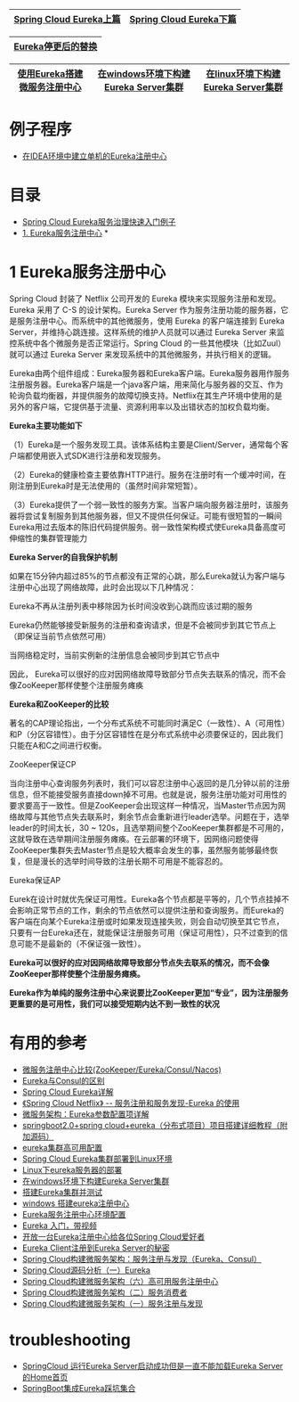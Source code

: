 [Spring Cloud Eureka上篇](https://weread.qq.com/web/reader/71d32370716443e271df020kc51323901dc51ce410c121b)|[Spring Cloud Eureka下篇](https://weread.qq.com/web/reader/71d32370716443e271df020k6f4322302126f4922f45dec)|
---|---|


[Eureka停更后的替换](https://blog.csdn.net/XJ0927/article/details/109405285?utm_medium=distribute.pc_relevant.none-task-blog-OPENSEARCH-6.not_use_machine_learn_pai&depth_1-utm_source=distribute.pc_relevant.none-task-blog-OPENSEARCH-6.not_use_machine_learn_pai)|
---|

[使用Eureka搭建微服务注册中心](https://www.kancloud.cn/mrbird/spring-cloud/1263688)|[在windows环境下构建Eureka Server集群](https://gjiazhi.blog.csdn.net/article/details/103348886?utm_medium=distribute.pc_relevant.none-task-blog-BlogCommendFromBaidu-1.not_use_machine_learn_pai&depth_1-utm_source=distribute.pc_relevant.none-task-blog-BlogCommendFromBaidu-1.not_use_machine_learn_pai)|[在linux环境下构建Eureka Server集群]()|
---|---|---|


# 例子程序


* [在IDEA环境中建立单机的Eureka注册中心](https://github.com/stevenli91748/JAVA-Architecture/blob/master/JAVA%20Framework/Spring%20Cloud/%E5%AE%9E%E9%AA%8C/README.md#设置Eureka注册中心)


# 目录
* [Spring Cloud Eureka服务治理快速入门例子](https://mrbird.cc/Spring-Cloud-Eureka.html)
* [1. Eureka服务注册中心](#1-Eureka服务注册中心)
  *  
# 1 Eureka服务注册中心

Spring Cloud 封装了 Netflix 公司开发的 Eureka 模块来实现服务注册和发现。Eureka 采用了 C-S 的设计架构。Eureka Server 作为服务注册功能的服务器，它是服务注册中心。而系统中的其他微服务，使用 Eureka 的客户端连接到 Eureka Server，并维持心跳连接。这样系统的维护人员就可以通过 Eureka Server 来监控系统中各个微服务是否正常运行。Spring Cloud 的一些其他模块（比如Zuul）就可以通过 Eureka Server 来发现系统中的其他微服务，并执行相关的逻辑。

Eureka由两个组件组成：Eureka服务器和Eureka客户端。Eureka服务器用作服务注册服务器。Eureka客户端是一个java客户端，用来简化与服务器的交互、作为轮询负载均衡器，并提供服务的故障切换支持。Netflix在其生产环境中使用的是另外的客户端，它提供基于流量、资源利用率以及出错状态的加权负载均衡。

**Eureka主要功能如下**

（1）Eureka是一个服务发现工具。该体系结构主要是Client/Server，通常每个客户端都使用嵌入式SDK进行注册和发现服务。

（2）Eureka的健康检查主要依靠HTTP进行。服务在注册时有一个缓冲时间，在刚注册到Eureka时是无法使用的（虽然时间非常短暂）。

（3）Eureka提供了一个弱一致性的服务方案。当客户端向服务器注册时，该服务器将尝试复制服务到其他服务器，但又不提供任何保证。可能有很短暂的一瞬间Eureka用过去版本的陈旧代码提供服务。弱一致性架构模式使Eureka具备高度可伸缩性的集群管理能力


**Eureka Server的自我保护机制**

如果在15分钟内超过85%的节点都没有正常的心跳，那么Eureka就认为客户端与注册中心出现了网络故障，此时会出现以下几种情况：

  Eureka不再从注册列表中移除因为长时间没收到心跳而应该过期的服务
  
  Eureka仍然能够接受新服务的注册和查询请求，但是不会被同步到其它节点上（即保证当前节点依然可用）
  
  当网络稳定时，当前实例新的注册信息会被同步到其它节点中

因此， Eureka可以很好的应对因网络故障导致部分节点失去联系的情况，而不会像ZooKeeper那样使整个注册服务瘫痪

**Eureka和ZooKeeper的比较**

著名的CAP理论指出，一个分布式系统不可能同时满足C（一致性）、A（可用性）和P（分区容错性）。由于分区容错性在是分布式系统中必须要保证的，因此我们只能在A和C之间进行权衡。

ZooKeeper保证CP

当向注册中心查询服务列表时，我们可以容忍注册中心返回的是几分钟以前的注册信息，但不能接受服务直接down掉不可用。也就是说，服务注册功能对可用性的要求要高于一致性。但是ZooKeeper会出现这样一种情况，当Master节点因为网络故障与其他节点失去联系时，剩余节点会重新进行leader选举。问题在于，选举leader的时间太长，30 ~ 120s，且选举期间整个ZooKeeper集群都是不可用的，这就导致在选举期间注册服务瘫痪。在云部署的环境下，因网络问题使得ZooKeeper集群失去Master节点是较大概率会发生的事，虽然服务能够最终恢复，但是漫长的选举时间导致的注册长期不可用是不能容忍的。

Eureka保证AP

Eurek在设计时就优先保证可用性。Eureka各个节点都是平等的，几个节点挂掉不会影响正常节点的工作，剩余的节点依然可以提供注册和查询服务。而Eureka的客户端在向某个Eureka注册或时如果发现连接失败，则会自动切换至其它节点，只要有一台Eureka还在，就能保证注册服务可用（保证可用性），只不过查到的信息可能不是最新的（不保证强一致性）。

**Eureka可以很好的应对因网络故障导致部分节点失去联系的情况，而不会像ZooKeeper那样使整个注册服务瘫痪。**

**Eureka作为单纯的服务注册中心来说要比ZooKeeper更加“专业”，因为注册服务更重要的是可用性，我们可以接受短期内达不到一致性的状况**


# 有用的参考
* [微服务注册中心比较(ZooKeeper/Eureka/Consul/Nacos)](https://www.cnblogs.com/davidgu/p/14526467.html)
* [Eureka与Consul的区别](https://weread.qq.com/web/reader/f6732e8071dbddd6f674178k6f4322302126f4922f45dec)
* [Spring Cloud Eureka详解](https://blog.csdn.net/sunhuiliang85/article/details/76222517)
* [《Spring Cloud Netflix》 -- 服务注册和服务发现-Eureka 的使用](https://zhuanlan.zhihu.com/p/26472547)
* [微服务架构：Eureka参数配置项详解](https://www.cnblogs.com/fangfuhai/p/7070325.html)
* [springboot2.0+spring cloud+eureka（分布式项目）项目搭建详细教程（附加源码）](https://blog.csdn.net/hp_yangpeng/article/details/88803911?utm_medium=distribute.pc_relevant.none-task-blog-BlogCommendFromBaidu-1.not_use_machine_learn_pai&depth_1-utm_source=distribute.pc_relevant.none-task-blog-BlogCommendFromBaidu-1.not_use_machine_learn_pai)
* [eureka集群高可用配置](https://tianyalei.blog.csdn.net/article/details/78184793?utm_medium=distribute.pc_relevant.none-task-blog-BlogCommendFromBaidu-6.not_use_machine_learn_pai&depth_1-utm_source=distribute.pc_relevant.none-task-blog-BlogCommendFromBaidu-6.not_use_machine_learn_pai)
* [Spring Cloud Eureka集群部署到Linux环境](https://www.cnblogs.com/wuxun1997/p/11230848.html)
* [Linux下eureka服务器的部署](https://blog.csdn.net/qq_45012223/article/details/100896025)
* [在windows环境下构建Eureka Server集群](https://blog.csdn.net/weixin_33953249/article/details/92334749?utm_medium=distribute.pc_relevant.none-task-blog-BlogCommendFromBaidu-3.not_use_machine_learn_pai&depth_1-utm_source=distribute.pc_relevant.none-task-blog-BlogCommendFromBaidu-3.not_use_machine_learn_pai)
* [搭建Eureka集群并测试](https://blog.csdn.net/chengqiuming/article/details/81050852?utm_medium=distribute.pc_relevant.none-task-blog-searchFromBaidu-1.not_use_machine_learn_pai&depth_1-utm_source=distribute.pc_relevant.none-task-blog-searchFromBaidu-1.not_use_machine_learn_pai)
* [windows 搭建eureka注册中心](https://gjiazhi.blog.csdn.net/article/details/103348886?utm_medium=distribute.pc_relevant.none-task-blog-BlogCommendFromBaidu-1.not_use_machine_learn_pai&depth_1-utm_source=distribute.pc_relevant.none-task-blog-BlogCommendFromBaidu-1.not_use_machine_learn_pai)
* [Eureka服务注册中心环境配置](https://www.cnblogs.com/crazymakercircle/p/12043538.html)
* [Eureka 入门，带视频](https://www.cnblogs.com/crazymakercircle/p/12043538.html)
* [开放一台Eureka注册中心给各位Spring Cloud爱好者](http://blog.didispace.com/spring-cloud-free-eureka/)
* [Eureka Client注册到Eureka Server的秘密](http://blog.didispace.com/spring-cloud-eureka-register-detail/)
* [Spring Cloud构建微服务架构：服务注册与发现（Eureka、Consul）](http://blog.didispace.com/spring-cloud-starter-dalston-1/)
* [Spring Cloud源码分析（一）Eureka](http://blog.didispace.com/springcloud-sourcecode-eureka/)
* [Spring Cloud构建微服务架构（六）高可用服务注册中心](http://blog.didispace.com/springcloud6/)
* [Spring Cloud构建微服务架构（二）服务消费者](http://blog.didispace.com/springcloud2/)
* [Spring Cloud构建微服务架构（一）服务注册与发现](http://blog.didispace.com/springcloud1/)


# troubleshooting

* [SpringCloud 运行Eureka Server启动成功但是一直不能加载Eureka Server的Home首页](https://blog.csdn.net/qq_31150503/article/details/86079433?utm_medium=distribute.pc_relevant.none-task-blog-BlogCommendFromBaidu-3.not_use_machine_learn_pai&depth_1-utm_source=distribute.pc_relevant.none-task-blog-BlogCommendFromBaidu-3.not_use_machine_learn_pai)
* [SpringBoot集成Eureka踩坑集合](https://blog.csdn.net/Dan1374219106/article/details/109730883?utm_medium=distribute.pc_relevant.none-task-blog-OPENSEARCH-7.not_use_machine_learn_pai&depth_1-utm_source=distribute.pc_relevant.none-task-blog-OPENSEARCH-7.not_use_machine_learn_pai)
